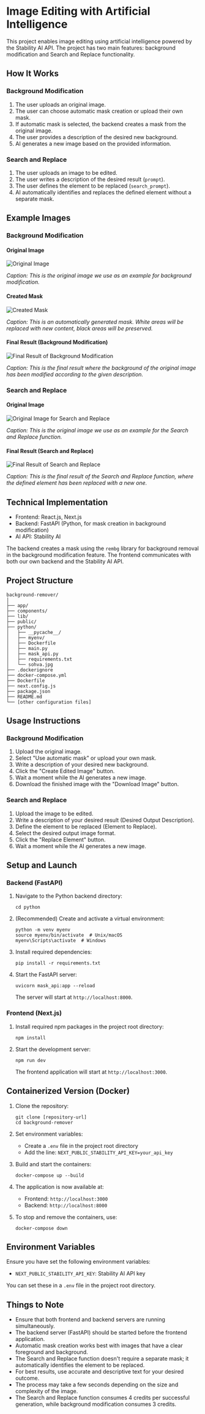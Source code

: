 # Image Editing with Artificial Intelligence

This project enables image editing using artificial intelligence powered by the Stability AI API. The project has two main features: background modification and Search and Replace functionality.

## How It Works

### Background Modification

1. The user uploads an original image.
2. The user can choose automatic mask creation or upload their own mask.
3. If automatic mask is selected, the backend creates a mask from the original image.
4. The user provides a description of the desired new background.
5. AI generates a new image based on the provided information.

### Search and Replace

1. The user uploads an image to be edited.
2. The user writes a description of the desired result (`prompt`).
3. The user defines the element to be replaced (`search_prompt`).
4. AI automatically identifies and replaces the defined element without a separate mask.

## Example Images

### Background Modification

#### Original Image

![Original Image](public/example-images/auto.png)

_Caption: This is the original image we use as an example for background modification._

#### Created Mask

![Created Mask](public/example-images/temp_mask.png)

_Caption: This is an automatically generated mask. White areas will be replaced with new content, black areas will be preserved._

#### Final Result (Background Modification)

![Final Result of Background Modification](public/example-images/example-2.png)

_Caption: This is the final result where the background of the original image has been modified according to the given description._

### Search and Replace

#### Original Image

![Original Image for Search and Replace](public/example-images/husky.png)

_Caption: This is the original image we use as an example for the Search and Replace function._

#### Final Result (Search and Replace)

![Final Result of Search and Replace](public/example-images/example-1.png)

_Caption: This is the final result of the Search and Replace function, where the defined element has been replaced with a new one._

## Technical Implementation

- Frontend: React.js, Next.js
- Backend: FastAPI (Python, for mask creation in background modification)
- AI API: Stability AI

The backend creates a mask using the `rembg` library for background removal in the background modification feature. The frontend communicates with both our own backend and the Stability AI API.

## Project Structure

```
background-remover/
│
├── app/
├── components/
├── lib/
├── public/
├── python/
│   ├── __pycache__/
│   ├── myenv/
│   ├── Dockerfile
│   ├── main.py
│   ├── mask_api.py
│   ├── requirements.txt
│   └── sohva.jpg
├── .dockerignore
├── docker-compose.yml
├── Dockerfile
├── next.config.js
├── package.json
├── README.md
└── [other configuration files]
```

## Usage Instructions

### Background Modification

1. Upload the original image.
2. Select "Use automatic mask" or upload your own mask.
3. Write a description of your desired new background.
4. Click the "Create Edited Image" button.
5. Wait a moment while the AI generates a new image.
6. Download the finished image with the "Download Image" button.

### Search and Replace

1. Upload the image to be edited.
2. Write a description of your desired result (Desired Output Description).
3. Define the element to be replaced (Element to Replace).
4. Select the desired output image format.
5. Click the "Replace Element" button.
6. Wait a moment while the AI generates a new image.

## Setup and Launch

### Backend (FastAPI)

1. Navigate to the Python backend directory:

   ```
   cd python
   ```

2. (Recommended) Create and activate a virtual environment:

   ```
   python -m venv myenv
   source myenv/bin/activate  # Unix/macOS
   myenv\Scripts\activate  # Windows
   ```

3. Install required dependencies:

   ```
   pip install -r requirements.txt
   ```

4. Start the FastAPI server:

   ```
   uvicorn mask_api:app --reload
   ```

   The server will start at `http://localhost:8000`.

### Frontend (Next.js)

1. Install required npm packages in the project root directory:

   ```
   npm install
   ```

2. Start the development server:

   ```
   npm run dev
   ```

   The frontend application will start at `http://localhost:3000`.

## Containerized Version (Docker)

1. Clone the repository:

   ```
   git clone [repository-url]
   cd background-remover
   ```

2. Set environment variables:

   - Create a `.env` file in the project root directory
   - Add the line: `NEXT_PUBLIC_STABILITY_API_KEY=your_api_key`

3. Build and start the containers:

   ```
   docker-compose up --build
   ```

4. The application is now available at:

   - Frontend: `http://localhost:3000`
   - Backend: `http://localhost:8000`

5. To stop and remove the containers, use:
   ```
   docker-compose down
   ```

## Environment Variables

Ensure you have set the following environment variables:

- `NEXT_PUBLIC_STABILITY_API_KEY`: Stability AI API key

You can set these in a `.env` file in the project root directory.

## Things to Note

- Ensure that both frontend and backend servers are running simultaneously.
- The backend server (FastAPI) should be started before the frontend application.
- Automatic mask creation works best with images that have a clear foreground and background.
- The Search and Replace function doesn't require a separate mask; it automatically identifies the element to be replaced.
- For best results, use accurate and descriptive text for your desired outcome.
- The process may take a few seconds depending on the size and complexity of the image.
- The Search and Replace function consumes 4 credits per successful generation, while background modification consumes 3 credits.

